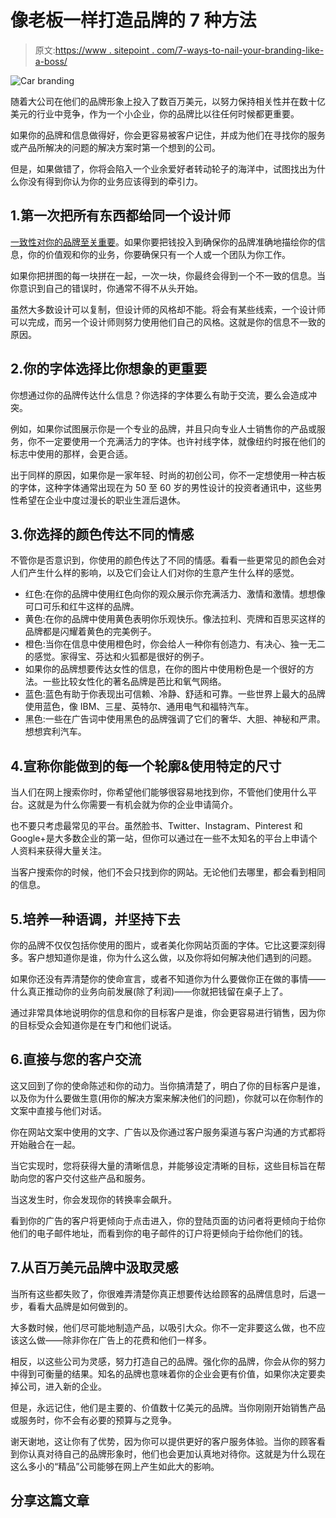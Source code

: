 # 像老板一样打造品牌的 7 种方法

> 原文:[https://www . sitepoint . com/7-ways-to-nail-your-branding-like-a-boss/](https://www.sitepoint.com/7-ways-to-nail-your-branding-like-a-boss/)

![Car branding](../Images/4a13e44b1955a0385f2f086e3f24fc2c.png)

随着大公司在他们的品牌形象上投入了数百万美元，以努力保持相关性并在数十亿美元的行业中竞争，作为一个小企业，你的品牌比以往任何时候都更重要。

如果你的品牌和信息做得好，你会更容易被客户记住，并成为他们在寻找你的服务或产品所解决的问题的解决方案时第一个想到的公司。

但是，如果做错了，你将会陷入一个业余爱好者转动轮子的海洋中，试图找出为什么你没有得到你认为你的业务应该得到的牵引力。

## 1.第一次把所有东西都给同一个设计师

[一致性对你的品牌至关重要](http://www.northstarmarketing.com/2015/05/07/the-difference-between-a-good-brand-and-a-great-brand-consistency/)。如果你要把钱投入到确保你的品牌准确地描绘你的信息，你的价值观和你的业务，你要确保只有一个人或一个团队为你工作。

如果你把拼图的每一块拼在一起，一次一块，你最终会得到一个不一致的信息。当你意识到自己的错误时，你通常不得不从头开始。

虽然大多数设计可以复制，但设计师的风格却不能。将会有某些线索，一个设计师可以完成，而另一个设计师则努力使用他们自己的风格。这就是你的信息不一致的原因。

## 2.你的字体选择比你想象的更重要

你想通过你的品牌传达什么信息？你选择的字体要么有助于交流，要么会造成冲突。

例如，如果你试图展示你是一个专业的品牌，并且只向专业人士销售你的产品或服务，你不一定要使用一个充满活力的字体。也许衬线字体，就像纽约时报在他们的标志中使用的那样，会更合适。

出于同样的原因，如果你是一家年轻、时尚的初创公司，你不一定想使用一种古板的字体，这种字体通常出现在为 50 至 60 岁的男性设计的投资者通讯中，这些男性希望在企业中度过漫长的职业生涯后退休。

## 3.你选择的颜色传达不同的情感

不管你是否意识到，你使用的颜色传达了不同的情感。看看一些更常见的颜色会对人们产生什么样的影响，以及它们会让人们对你的生意产生什么样的感觉。

*   红色:在你的品牌中使用红色向你的观众展示你充满活力、激情和激情。想想像可口可乐和红牛这样的品牌。
*   黄色:在你的品牌中使用黄色表明你乐观快乐。像法拉利、壳牌和百思买这样的品牌都是闪耀着黄色的完美例子。
*   橙色:当你在信息中使用橙色时，你会给人一种你有创造力、有决心、独一无二的感觉。家得宝、芬达和火狐都是很好的例子。
*   如果你的品牌想要传达女性的信息，在你的图片中使用粉色是一个很好的方法。一些比较女性化的著名品牌是芭比和氧气网络。
*   蓝色:蓝色有助于你表现出可信赖、冷静、舒适和可靠。一些世界上最大的品牌使用蓝色，像 IBM、三星、英特尔、通用电气和福特汽车。
*   黑色:一些在广告词中使用黑色的品牌强调了它们的奢华、大胆、神秘和严肃。想想宾利汽车。

## 4.宣称你能做到的每一个轮廓&使用特定的尺寸

当人们在网上搜索你时，你希望他们能够很容易地找到你，不管他们使用什么平台。这就是为什么你需要一有机会就为你的企业申请简介。

也不要只考虑最常见的平台。虽然脸书、Twitter、Instagram、Pinterest 和 Google+是大多数企业的第一站，但你可以通过在一些不太知名的平台上申请个人资料来获得大量关注。

当客户搜索你的时候，他们不会只找到你的网站。无论他们去哪里，都会看到相同的信息。

## 5.培养一种语调，并坚持下去

你的品牌不仅仅包括你使用的图片，或者美化你网站页面的字体。它比这要深刻得多。客户想知道你是谁，你为什么这么做，以及你将如何解决他们遇到的问题。

如果你还没有弄清楚你的使命宣言，或者不知道你为什么要做你正在做的事情——什么真正推动你的业务向前发展(除了利润)——你就把钱留在桌子上了。

通过非常具体地说明你的信息和你的目标客户是谁，你会更容易进行销售，因为你的目标受众会知道你是在专门和他们说话。

## 6.直接与您的客户交流

这又回到了你的使命陈述和你的动力。当你搞清楚了，明白了你的目标客户是谁，以及你为什么要做生意(用你的解决方案来解决他们的问题)，你就可以在你制作的文案中直接与他们对话。

你在网站文案中使用的文字、广告以及你通过客户服务渠道与客户沟通的方式都将开始融合在一起。

当它实现时，您将获得大量的清晰信息，并能够设定清晰的目标，这些目标旨在帮助向您的客户交付这些产品和服务。

当这发生时，你会发现你的转换率会飙升。

看到你的广告的客户将更倾向于点击进入，你的登陆页面的访问者将更倾向于给你他们的电子邮件地址，而看到你的电子邮件的订户将更倾向于给你他们的钱。

## 7.从百万美元品牌中汲取灵感

当所有这些都失败了，你很难弄清楚你真正想要传达给顾客的品牌信息时，后退一步，看看大品牌是如何做到的。

大多数时候，他们尽可能地制造产品，以吸引大众。你不一定非要这么做，也不应该这么做——除非你在广告上的花费和他们一样多。

相反，以这些公司为灵感，努力打造自己的品牌。强化你的品牌，你会从你的努力中得到可衡量的结果。知名的品牌也意味着你的企业会更有价值，如果你决定要卖掉公司，进入新的企业。

但是，永远记住，他们是主要的、价值数十亿美元的品牌。当你刚刚开始销售产品或服务时，你不会有必要的预算与之竞争。

谢天谢地，这让你有了优势，因为你可以提供更好的客户服务体验。当你的顾客看到你认真对待自己的品牌形象时，他们也会更加认真地对待你。这就是为什么现在这么多小的“精品”公司能够在网上产生如此大的影响。

## 分享这篇文章